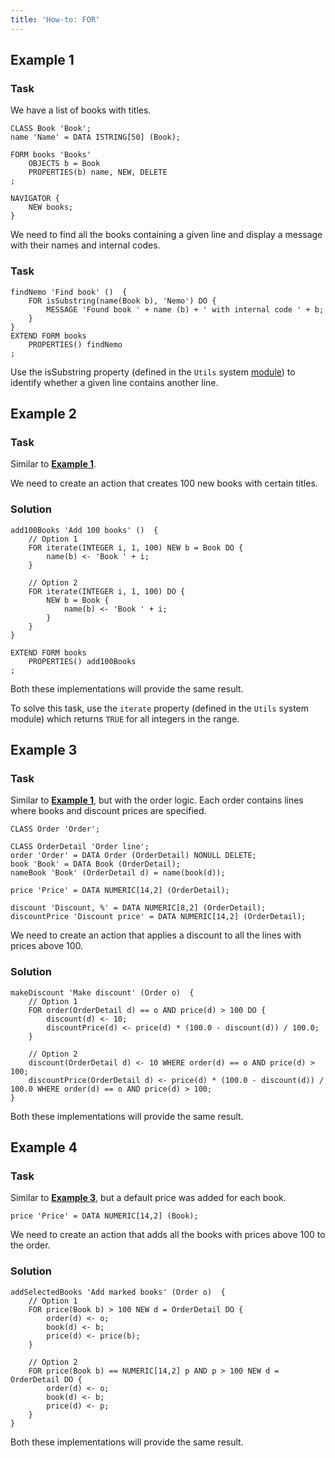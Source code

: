 ```yaml
---
title: 'How-to: FOR'
---
```


## Example 1

### Task

We have a list of books with titles.

```lsf
CLASS Book 'Book';
name 'Name' = DATA ISTRING[50] (Book);

FORM books 'Books'
    OBJECTS b = Book
    PROPERTIES(b) name, NEW, DELETE
;

NAVIGATOR {
    NEW books;
}
```

We need to find all the books containing a given line and display a message with their names and internal codes.

### Task

```lsf
findNemo 'Find book' ()  {
    FOR isSubstring(name(Book b), 'Nemo') DO {
        MESSAGE 'Found book ' + name (b) + ' with internal code ' + b;
    }
}
EXTEND FORM books
    PROPERTIES() findNemo
;
```

Use the isSubstring property (defined in the `Utils` system [module](Modules.md)) to identify whether a given line contains another line.

## Example 2

### Task

Similar to [**Example 1**](#example-1).

We need to create an action that creates 100 new books with certain titles.

### Solution

```lsf
add100Books 'Add 100 books' ()  {
    // Option 1
    FOR iterate(INTEGER i, 1, 100) NEW b = Book DO {
        name(b) <- 'Book ' + i;
    }

    // Option 2
    FOR iterate(INTEGER i, 1, 100) DO {
        NEW b = Book {
            name(b) <- 'Book ' + i;
        }
    }
}

EXTEND FORM books
    PROPERTIES() add100Books
;
```

Both these implementations will provide the same result.

To solve this task, use the `iterate` property (defined in the `Utils` system module) which returns `TRUE` for all integers in the range.

## Example 3

### Task

Similar to [**Example 1**](#example-1), but with the order logic. Each order contains lines where books and discount prices are specified.

```lsf
CLASS Order 'Order';

CLASS OrderDetail 'Order line';
order 'Order' = DATA Order (OrderDetail) NONULL DELETE;
book 'Book' = DATA Book (OrderDetail);
nameBook 'Book' (OrderDetail d) = name(book(d));

price 'Price' = DATA NUMERIC[14,2] (OrderDetail);

discount 'Discount, %' = DATA NUMERIC[8,2] (OrderDetail);
discountPrice 'Discount price' = DATA NUMERIC[14,2] (OrderDetail);
```

We need to create an action that applies a discount to all the lines with prices above 100.

### Solution

```lsf
makeDiscount 'Make discount' (Order o)  {
    // Option 1
    FOR order(OrderDetail d) == o AND price(d) > 100 DO {
        discount(d) <- 10;
        discountPrice(d) <- price(d) * (100.0 - discount(d)) / 100.0;
    }

    // Option 2
    discount(OrderDetail d) <- 10 WHERE order(d) == o AND price(d) > 100;
    discountPrice(OrderDetail d) <- price(d) * (100.0 - discount(d)) / 100.0 WHERE order(d) == o AND price(d) > 100;
}
```

Both these implementations will provide the same result.

## Example 4

### Task

Similar to [**Example 3**](#example-3), but a default price was added for each book.

```lsf
price 'Price' = DATA NUMERIC[14,2] (Book);
```

We need to create an action that adds all the books with prices above 100 to the order.

### Solution

```lsf
addSelectedBooks 'Add marked books' (Order o)  {
    // Option 1
    FOR price(Book b) > 100 NEW d = OrderDetail DO {
        order(d) <- o;
        book(d) <- b;
        price(d) <- price(b);
    }

    // Option 2
    FOR price(Book b) == NUMERIC[14,2] p AND p > 100 NEW d = OrderDetail DO {
        order(d) <- o;
        book(d) <- b;
        price(d) <- p;
    }
}
```

Both these implementations will provide the same result.
